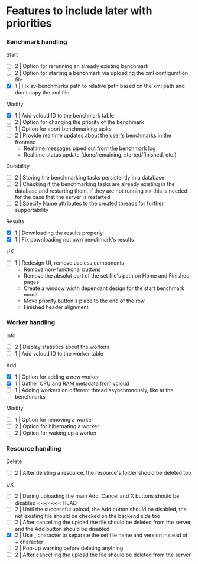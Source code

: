 # Features to include later with priorities

### Benchmark handling

Start
- [ ] 2 | Option for rerunning an already existing benchmark
- [ ] 2 | Option for starting a benchmark via uploading the xml configuration file
- [X] 1 | Fix sv-benchmarks path to relative path based on the xml path and don't copy the xml file
  
Modify
- [X] 1 | Add vcloud ID to the benchmark table
- [ ] 2 | Option for changing the priority of the benchmark
- [ ] 1 | Option for abort benchmarking tasks
- [ ] 2 | Provide realtime updates about the user's benchmarks in the frontend
  - Realtime messages piped out from the benchmark log
  - Realtime status update (done/remaining, started/finished, etc.)

Durability
- [ ] 2 | Storing the benchmarking tasks persistently in a database
- [ ] 2 | Checking if the benchmarking tasks are already existing in the database and
restarting them, if they are not running >> this is needed for the case that the server is
restarted
- [ ] 2 | Specify Name attributes to the created threads for further supportability

Results
- [X] 1 | Downloading the results properly
- [X] 1 | Fix downloading not own benchmark's results

UX
- [ ] 1 | Redesign UI, remove useless components
  - Remove non-functional buttons
  - Remove the absolut part of the set file's path on Home and Finished pages
  - Create a window width dependant design for the start benchmark modal
  - Move priority button's place to the end of the row
  - Finished header alignment

### Worker handling

Info
- [ ] 2 | Display statistics about the workers
- [ ] 1 | Add vcloud ID to the worker table

Add
- [X] 1 | Option for adding a new worker
- [X] 1 | Gather CPU and RAM metadata from vcloud
- [ ] 1 | Adding workers on different thread asynchronously, like at the benchmarks

Modify  
- [ ] 1 | Option for removing a worker
- [ ] 2 | Option for hibernating a worker
- [ ] 2 | Option for waking up a worker

### Resource handling

Delete
- [ ] 2 | After deleting a resource, the resource's folder should be deleted too

UX
- [ ] 2 | During uploading the main Add, Cancel and X buttons should be disabled
<<<<<<< HEAD
- [ ] 2 | Until the successful upload, the Add button should be disabled, 
the not existing file should be checked on the backend side too
- [ ] 2 | After cancelling the upload the file should be deleted from the server, and the Add button should be disabled
- [X] 2 | Use _ character to separate the set file name and version instead of + character
- [ ] 2 | Pop-up warning before deleting anything
- [ ] 2 | After cancelling the upload the file should be deleted from the server
